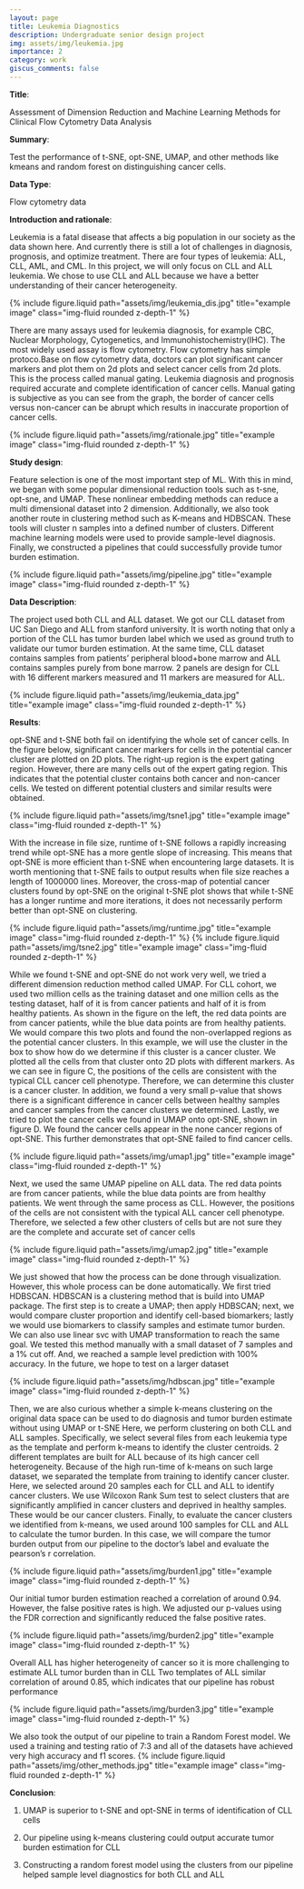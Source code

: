```yaml
---
layout: page
title: Leukemia Diagnostics
description: Undergraduate senior design project
img: assets/img/leukemia.jpg
importance: 2
category: work
giscus_comments: false
---
```


**Title**:

Assessment of Dimension Reduction and Machine Learning Methods for Clinical Flow Cytometry Data Analysis


**Summary**: 

Test the performance of t-SNE, opt-SNE, UMAP, and other methods like kmeans and random forest on distinguishing cancer cells.

**Data Type**:

Flow cytometry data

**Introduction and rationale**:

Leukemia is a fatal disease that affects a big population in our society as the data shown here. And currently there is still a lot of challenges in diagnosis, prognosis, and optimize treatment. There are four types of leukemia: ALL, CLL, AML, and CML. In this project, we will only focus on CLL and ALL leukemia. We chose to use CLL and ALL because we have a better understanding of their cancer heterogeneity. 

{% include figure.liquid path="assets/img/leukemia_dis.jpg" title="example image" class="img-fluid rounded z-depth-1" %}

There are many assays used for leukemia diagnosis, for example CBC, Nuclear Morphology, Cytogenetics, and Immunohistochemistry(IHC). The most widely used assay is flow cytometry. Flow cytometry has simple protoco.Base on flow cytometry data, doctors can plot significant cancer markers and plot them on 2d plots and select cancer cells from 2d plots. This is the process called manual gating. Leukemia diagnosis and prognosis required accurate and complete identification of cancer cells. 
Manual gating is subjective as you can see from the graph, the border of cancer cells versus non-cancer can be abrupt which results in inaccurate proportion of cancer cells.

{% include figure.liquid path="assets/img/rationale.jpg" title="example image" class="img-fluid rounded z-depth-1" %}

**Study design**:

Feature selection is one of the most important step of ML. With this in mind, we began with some popular dimensional reduction tools such as t-sne, opt-sne, and UMAP. These nonlinear embedding methods can reduce a multi dimensional dataset into 2 dimension. Additionally, we also took another route in clustering method such as K-means and HDBSCAN. These tools will cluster n samples into a defined number of clusters. Different machine learning models were used to provide sample-level diagnosis. Finally, we constructed a pipelines that could successfully provide tumor burden estimation.

{% include figure.liquid path="assets/img/pipeline.jpg" title="example image" class="img-fluid rounded z-depth-1" %}

**Data Description**:

The project used both CLL and ALL dataset. We got our CLL dataset from UC San Diego and ALL from stanford university. It is worth noting that only a portion of the CLL has tumor burden label which we used as ground truth to validate our tumor burden estimation. At the same time, CLL dataset contains samples from patients’ peripheral blood+bone marrow and ALL contains samples purely from bone marrow. 2 panels are design for CLL with 16 different markers measured and 11 markers are measured for ALL.

{% include figure.liquid path="assets/img/leukemia_data.jpg" title="example image" class="img-fluid rounded z-depth-1" %}

**Results**:

opt-SNE and t-SNE both fail on identifying the whole set of cancer cells. In the figure below, significant cancer markers for cells in the potential cancer cluster are plotted on 2D plots. The right-up region is the expert gating region. However, there are many cells out of the expert gating region. This indicates that the potential cluster contains both cancer and non-cancer cells. We tested on different potential clusters and similar results were obtained.

{% include figure.liquid path="assets/img/tsne1.jpg" title="example image" class="img-fluid rounded z-depth-1" %}

With the increase in file size, runtime of t-SNE follows a rapidly increasing trend while opt-SNE has a more gentle slope of increasing. This means that opt-SNE is more efficient than t-SNE when encountering large datasets. It is worth mentioning that t-SNE fails to output results when file size reaches a length of 1000000 lines. Moreover, the cross-map of potential cancer clusters found by opt-SNE on the original t-SNE plot shows that while t-SNE has a longer runtime and more iterations, it does not necessarily perform better than opt-SNE on clustering.

{% include figure.liquid path="assets/img/runtime.jpg" title="example image" class="img-fluid rounded z-depth-1" %}
{% include figure.liquid path="assets/img/tsne2.jpg" title="example image" class="img-fluid rounded z-depth-1" %}

While we found t-SNE and opt-SNE do not work very well, we tried a different dimension reduction method called UMAP. For CLL cohort, we used two million cells as the training dataset and one million cells as the testing dataset, half of it is from cancer patients and half of it is from healthy patients. As shown in the figure on the left, the red data points are from cancer patients, while the blue data points are from healthy patients. We would compare this two plots and found the non-overlapped regions as the potential cancer clusters. In this example, we will use the cluster in the box to show how do we determine if this cluster is a cancer cluster. We plotted all the cells from that cluster onto 2D plots with different markers. As we can see in figure C, the positions of the cells are consistent with the typical CLL cancer cell phenotype. Therefore, we can determine this cluster is a cancer cluster. In addition, we found a very small p-value that shows there is a significant difference in cancer cells between healthy samples and cancer samples from the cancer clusters we determined. Lastly, we tried to plot the cancer cells we found in UMAP onto opt-SNE, shown in figure D. We found the cancer cells appear in the none cancer regions of opt-SNE. This further demonstrates that opt-SNE failed to find cancer cells.

{% include figure.liquid path="assets/img/umap1.jpg" title="example image" class="img-fluid rounded z-depth-1" %}

Next, we used the same UMAP pipeline on ALL data. The red data points are from cancer patients, while the blue data points are from healthy patients. We went through the same process as CLL. However, the positions of the cells are not consistent with the typical ALL cancer cell phenotype. Therefore, we selected a few other clusters of cells but are not sure they are the complete and accurate set of cancer cells

{% include figure.liquid path="assets/img/umap2.jpg" title="example image" class="img-fluid rounded z-depth-1" %}

We just showed that how the process can be done through visualization. However, this whole process can be done automatically. We first tried HDBSCAN. HDBSCAN is a clustering method that is build into UMAP package. The first step is to create a UMAP; then apply HDBSCAN; next, we would compare cluster proportion and identify cell-based biomarkers; lastly we would use biomarkers to classify samples and estimate tumor burden. We can also use linear svc with UMAP transformation to reach the same goal. We tested this method manually with a small dataset of 7 samples and a 1% cut off. And, we reached a sample level prediction with 100% accuracy. In the future, we hope to test on a larger dataset

{% include figure.liquid path="assets/img/hdbscan.jpg" title="example image" class="img-fluid rounded z-depth-1" %}

Then, we are also curious whether a simple k-means clustering on the original data space can be used to do diagnosis and tumor burden estimate without using UMAP or t-SNE Here, we perform clustering on both CLL and ALL samples. Specifically, we select several files from each leukemia type as the template and perform k-means to identify the cluster centroids. 2 different templates are built for ALL because of its high cancer cell heterogeneity. Because of the high run-time of k-means on such large dataset, we separated the template from training to identify cancer cluster. Here, we selected around 20 samples each for CLL and ALL to identify cancer clusters. We use Wilcoxon Rank Sum test to select clusters that are significantly amplified in cancer clusters and deprived in healthy samples. These would be our cancer clusters. Finally, to evaluate the cancer clusters we identified from k-means, we used around 100 samples for CLL and ALL to calculate the tumor burden. In this case, we will compare the tumor burden output from our pipeline to the doctor’s label and evaluate the pearson’s r correlation. 

{% include figure.liquid path="assets/img/burden1.jpg" title="example image" class="img-fluid rounded z-depth-1" %}

Our initial tumor burden estimation reached a correlation of around 0.94. However, the false positive rates is high. We adjusted our p-values using the FDR correction and significantly reduced the false positive rates. 

{% include figure.liquid path="assets/img/burden2.jpg" title="example image" class="img-fluid rounded z-depth-1" %}

Overall ALL has higher heterogeneity of cancer so it is more challenging to estimate ALL tumor burden than in CLL Two templates of ALL similar correlation of around 0.85, which indicates that our pipeline has robust performance

{% include figure.liquid path="assets/img/burden3.jpg" title="example image" class="img-fluid rounded z-depth-1" %}

We also took the output of our pipeline to train a Random Forest model. We used a training and testing ratio of 7:3 and all of the datasets have achieved very high accuracy and f1 scores.
{% include figure.liquid path="assets/img/other_methods.jpg" title="example image" class="img-fluid rounded z-depth-1" %}

**Conclusion**:

1. UMAP is superior to t-SNE and opt-SNE in terms of identification of CLL cells

2. Our pipeline using k-means clustering could output accurate tumor burden estimation for CLL

3. Constructing a random forest model using the clusters from our pipeline helped sample level diagnostics for both CLL and ALL

